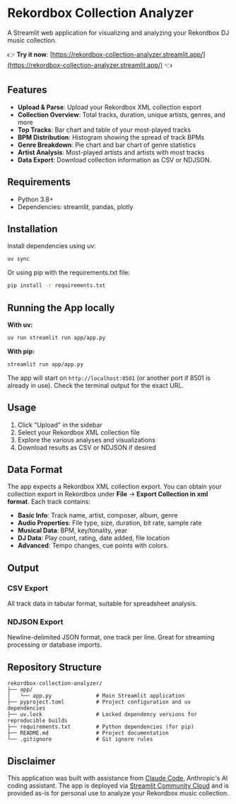# Rekordbox Collection Analyzer

A Streamlit web application for visualizing and analyzing your Rekordbox DJ music collection.

👉 **Try it now**: [https://rekordbox-collection-analyzer.streamlit.app/](https://rekordbox-collection-analyzer.streamlit.app/) 👈

## Features

- **Upload & Parse**: Upload your Rekordbox XML collection export
- **Collection Overview**: Total tracks, duration, unique artists, genres, and more
- **Top Tracks**: Bar chart and table of your most-played tracks
- **BPM Distribution**: Histogram showing the spread of track BPMs
- **Genre Breakdown**: Pie chart and bar chart of genre statistics
- **Artist Analysis**: Most-played artists and artists with most tracks
- **Data Export**: Download collection information as CSV or NDJSON.

## Requirements

- Python 3.8+
- Dependencies: streamlit, pandas, plotly

## Installation

Install dependencies using uv:

```bash
uv sync
```

Or using pip with the requirements.txt file:

```bash
pip install -r requirements.txt
```

## Running the App locally

**With uv:**
```bash
uv run streamlit run app/app.py
```

**With pip:**
```bash
streamlit run app/app.py
```

The app will start on `http://localhost:8501` (or another port if 8501 is already in use). Check the terminal output for the exact URL.

## Usage

1. Click "Upload" in the sidebar
2. Select your Rekordbox XML collection file
3. Explore the various analyses and visualizations
4. Download results as CSV or NDJSON if desired

## Data Format

The app expects a Rekordbox XML collection export. You can obtain your collection export in Rekordbox under **File** → **Export Collection in xml format**. Each track contains:

- **Basic Info**: Track name, artist, composer, album, genre
- **Audio Properties**: File type, size, duration, bit rate, sample rate
- **Musical Data**: BPM, key/tonality, year
- **DJ Data**: Play count, rating, date added, file location
- **Advanced**: Tempo changes, cue points with colors.

## Output

### CSV Export
All track data in tabular format, suitable for spreadsheet analysis.

### NDJSON Export
Newline-delimited JSON format, one track per line. Great for streaming processing or database imports.

## Repository Structure

```
rekordbox-collection-analyzer/
├── app/
│   └── app.py              # Main Streamlit application
├── pyproject.toml          # Project configuration and uv dependencies
├── uv.lock                 # Locked dependency versions for reproducible builds
├── requirements.txt        # Python dependencies (for pip)
├── README.md               # Project documentation
└── .gitignore              # Git ignore rules
```

## Disclaimer

This application was built with assistance from [Claude Code](https://claude.com/claude-code), Anthropic's AI coding assistant. The app is deployed via [Streamlit Community Cloud](https://streamlit.io/cloud) and is provided as-is for personal use to analyze your Rekordbox music collection.
